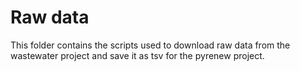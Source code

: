 # Raw data

This folder contains the scripts used to download raw data from the wastewater project and save it as tsv for the pyrenew project.
